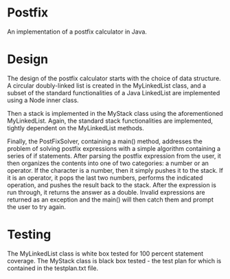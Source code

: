 # Postfix
An implementation of a postfix calculator in Java.

# Design
The design of the postfix calculator starts with the choice of data structure. A circular doubly-linked list is created in the MyLinkedList class, and a subset of the standard functionalities of a Java LinkedList are implemented using a Node inner class. 

Then a stack is implemented in the MyStack class using the aforementioned MyLinkedList. Again, the standard stack functionalities are implemented, tightly dependent on the MyLinkedList methods.

Finally, the PostFixSolver, containing a main() method, addresses the problem of solving postfix expressions with a simple algorithm containing a series of if statements. After parsing the postfix expression from the user, it then organizes the contents into one of two categories: a number or an operator. If the character is a number, then it simply pushes it to the stack. If it is an operator, it pops the last two numbers, performs the indicated operation, and pushes the result back to the stack. After the expression is run through, it returns the answer as a double. Invalid expressions are returned as an exception and the main() will then catch them and prompt the user to try again.

# Testing
The MyLinkedList class is white box tested for 100 percent statement coverage.
The MyStack class is black box tested - the test plan for which is contained in the testplan.txt file.
